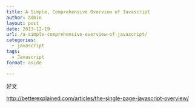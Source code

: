 ```yaml
---
title: A Simple, Comprehensive Overview of Javascript
author: admin
layout: post
date: 2013-12-19
url: /a-simple-comprehensive-overview-of-javascript/
categories:
  - javascript
tags:
  - Javascript
format: aside

---
```

好文

<http://betterexplained.com/articles/the-single-page-javascript-overview/>
